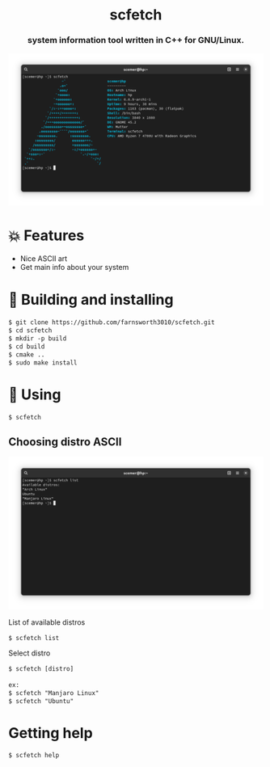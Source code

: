 <h1 align="center">scfetch</h1>
<h3 align="center">
system information tool written in C++ for GNU/Linux.
</h3>

![screen](https://github.com/farnsworth3010/scfetch/blob/main/screen.png)

# 💥 Features

* Nice ASCII art
* Get main info about your system
# 💾 Building and installing

```
$ git clone https://github.com/farnsworth3010/scfetch.git
$ cd scfetch
$ mkdir -p build
$ cd build
$ cmake ..
$ sudo make install
```

# 🏃 Using

```
$ scfetch
```

## Choosing distro ASCII
![screenlist](https://github.com/farnsworth3010/scfetch/blob/main/screenlist.png)

List of available distros 
```
$ scfetch list
```

Select distro
```
$ scfetch [distro]

ex:
$ scfetch "Manjaro Linux"
$ scfetch "Ubuntu"
```

# Getting help

```
$ scfetch help
```